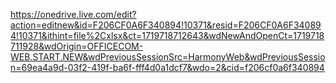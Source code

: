 https://onedrive.live.com/edit?action=editnew&id=F206CF0A6F340894!10371&resid=F206CF0A6F340894!10371&ithint=file%2Cxlsx&ct=1719718712643&wdNewAndOpenCt=1719718711928&wdOrigin=OFFICECOM-WEB.START.NEW&wdPreviousSessionSrc=HarmonyWeb&wdPreviousSession=69ea4a9d-03f2-419f-ba6f-fff4d0a1dcf7&wdo=2&cid=f206cf0a6f340894